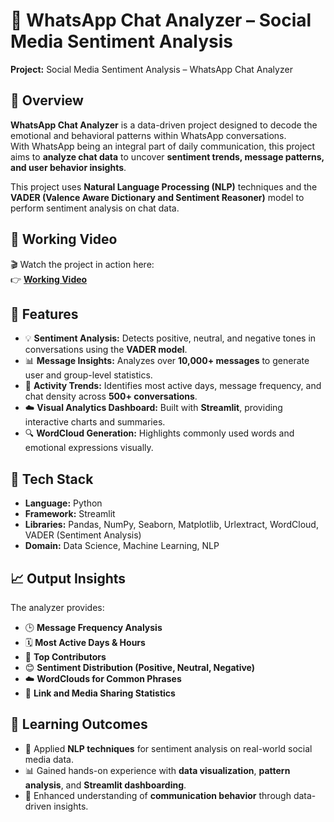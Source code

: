 # 💬 WhatsApp Chat Analyzer – Social Media Sentiment Analysis

**Project:** Social Media Sentiment Analysis – WhatsApp Chat Analyzer  

## 🧠 Overview

**WhatsApp Chat Analyzer** is a data-driven project designed to decode the emotional and behavioral patterns within WhatsApp conversations.  
With WhatsApp being an integral part of daily communication, this project aims to **analyze chat data** to uncover **sentiment trends, message patterns, and user behavior insights**.

This project uses **Natural Language Processing (NLP)** techniques and the **VADER (Valence Aware Dictionary and Sentiment Reasoner)** model to perform sentiment analysis on chat data.

## 🎥 Working Video

🎬 Watch the project in action here:  
👉 [**Working  Video**](https://youtu.be/M1AV88pEFsw?si=pOANGRAz9f_K1zHQ)

## 🚀 Features

- 💡 **Sentiment Analysis:** Detects positive, neutral, and negative tones in conversations using the **VADER model**.  
- 📊 **Message Insights:** Analyzes over **10,000+ messages** to generate user and group-level statistics.  
- 📅 **Activity Trends:** Identifies most active days, message frequency, and chat density across **500+ conversations**.  
- ☁️ **Visual Analytics Dashboard:** Built with **Streamlit**, providing interactive charts and summaries.  
- 🔍 **WordCloud Generation:** Highlights commonly used words and emotional expressions visually.


## 🧰 Tech Stack

- **Language:** Python  
- **Framework:** Streamlit  
- **Libraries:** Pandas, NumPy, Seaborn, Matplotlib, Urlextract, WordCloud, VADER (Sentiment Analysis)  
- **Domain:** Data Science, Machine Learning, NLP  

## 📈 Output Insights

The analyzer provides:

- 🕒 **Message Frequency Analysis**  
- 🗓️ **Most Active Days & Hours**  
- 👥 **Top Contributors**  
- 😊 **Sentiment Distribution (Positive, Neutral, Negative)**  
- ☁️ **WordClouds for Common Phrases**  
- 🔗 **Link and Media Sharing Statistics**


## 🧩 Learning Outcomes

- 🧠 Applied **NLP techniques** for sentiment analysis on real-world social media data.  
- 📊 Gained hands-on experience with **data visualization**, **pattern analysis**, and **Streamlit dashboarding**.  
- 💬 Enhanced understanding of **communication behavior** through data-driven insights.
